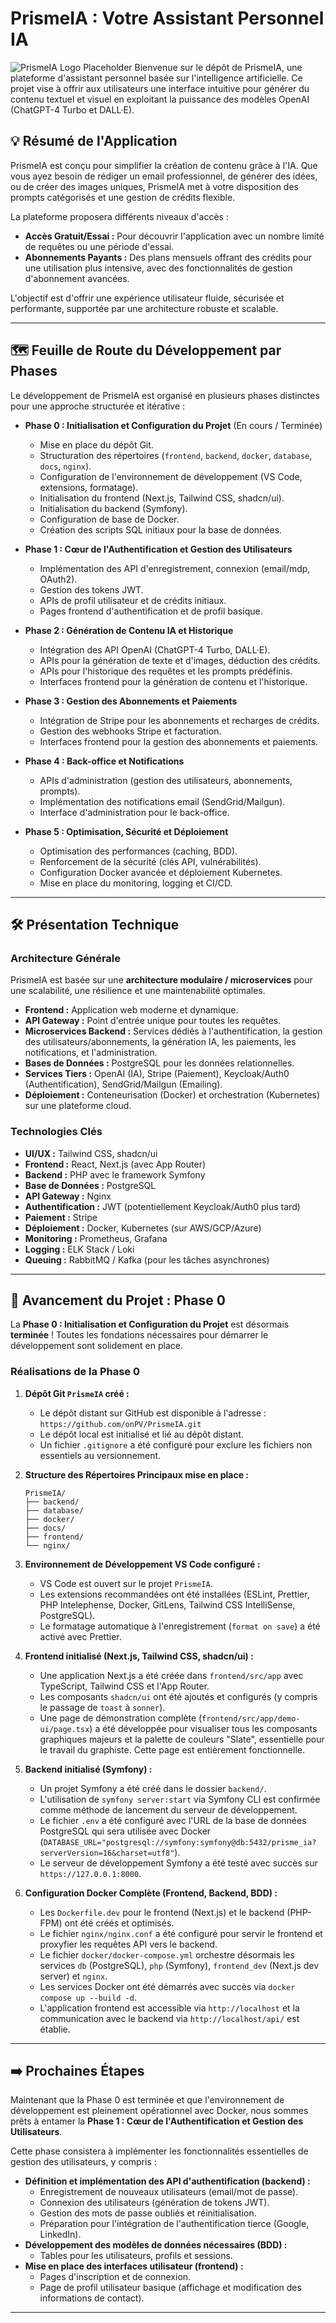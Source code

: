 # PrismeIA : Votre Assistant Personnel IA

![PrismeIA Logo Placeholder](docs/logo_placeholder.png) Bienvenue sur le dépôt de PrismeIA, une plateforme d'assistant personnel basée sur l'intelligence artificielle. Ce projet vise à offrir aux utilisateurs une interface intuitive pour générer du contenu textuel et visuel en exploitant la puissance des modèles OpenAI (ChatGPT-4 Turbo et DALL·E).

## 💡 Résumé de l'Application

PrismeIA est conçu pour simplifier la création de contenu grâce à l'IA. Que vous ayez besoin de rédiger un email professionnel, de générer des idées, ou de créer des images uniques, PrismeIA met à votre disposition des prompts catégorisés et une gestion de crédits flexible.

La plateforme proposera différents niveaux d'accès :

- **Accès Gratuit/Essai :** Pour découvrir l'application avec un nombre limité de requêtes ou une période d'essai.
- **Abonnements Payants :** Des plans mensuels offrant des crédits pour une utilisation plus intensive, avec des fonctionnalités de gestion d'abonnement avancées.

L'objectif est d'offrir une expérience utilisateur fluide, sécurisée et performante, supportée par une architecture robuste et scalable.

---

## 🗺️ Feuille de Route du Développement par Phases

Le développement de PrismeIA est organisé en plusieurs phases distinctes pour une approche structurée et itérative :

- **Phase 0 : Initialisation et Configuration du Projet** (En cours / Terminée)

  - Mise en place du dépôt Git.
  - Structuration des répertoires (`frontend`, `backend`, `docker`, `database`, `docs`, `nginx`).
  - Configuration de l'environnement de développement (VS Code, extensions, formatage).
  - Initialisation du frontend (Next.js, Tailwind CSS, shadcn/ui).
  - Initialisation du backend (Symfony).
  - Configuration de base de Docker.
  - Création des scripts SQL initiaux pour la base de données.

- **Phase 1 : Cœur de l'Authentification et Gestion des Utilisateurs**

  - Implémentation des API d'enregistrement, connexion (email/mdp, OAuth2).
  - Gestion des tokens JWT.
  - APIs de profil utilisateur et de crédits initiaux.
  - Pages frontend d'authentification et de profil basique.

- **Phase 2 : Génération de Contenu IA et Historique**

  - Intégration des API OpenAI (ChatGPT-4 Turbo, DALL·E).
  - APIs pour la génération de texte et d'images, déduction des crédits.
  - APIs pour l'historique des requêtes et les prompts prédéfinis.
  - Interfaces frontend pour la génération de contenu et l'historique.

- **Phase 3 : Gestion des Abonnements et Paiements**

  - Intégration de Stripe pour les abonnements et recharges de crédits.
  - Gestion des webhooks Stripe et facturation.
  - Interfaces frontend pour la gestion des abonnements et paiements.

- **Phase 4 : Back-office et Notifications**

  - APIs d'administration (gestion des utilisateurs, abonnements, prompts).
  - Implémentation des notifications email (SendGrid/Mailgun).
  - Interface d'administration pour le back-office.

- **Phase 5 : Optimisation, Sécurité et Déploiement**
  - Optimisation des performances (caching, BDD).
  - Renforcement de la sécurité (clés API, vulnérabilités).
  - Configuration Docker avancée et déploiement Kubernetes.
  - Mise en place du monitoring, logging et CI/CD.

---

## 🛠️ Présentation Technique

### Architecture Générale

PrismeIA est basée sur une **architecture modulaire / microservices** pour une scalabilité, une résilience et une maintenabilité optimales.

- **Frontend :** Application web moderne et dynamique.
- **API Gateway :** Point d'entrée unique pour toutes les requêtes.
- **Microservices Backend :** Services dédiés à l'authentification, la gestion des utilisateurs/abonnements, la génération IA, les paiements, les notifications, et l'administration.
- **Bases de Données :** PostgreSQL pour les données relationnelles.
- **Services Tiers :** OpenAI (IA), Stripe (Paiement), Keycloak/Auth0 (Authentification), SendGrid/Mailgun (Emailing).
- **Déploiement :** Conteneurisation (Docker) et orchestration (Kubernetes) sur une plateforme cloud.

### Technologies Clés

- **UI/UX :** Tailwind CSS, shadcn/ui
- **Frontend :** React, Next.js (avec App Router)
- **Backend :** PHP avec le framework Symfony
- **Base de Données :** PostgreSQL
- **API Gateway :** Nginx
- **Authentification :** JWT (potentiellement Keycloak/Auth0 plus tard)
- **Paiement :** Stripe
- **Déploiement :** Docker, Kubernetes (sur AWS/GCP/Azure)
- **Monitoring :** Prometheus, Grafana
- **Logging :** ELK Stack / Loki
- **Queuing :** RabbitMQ / Kafka (pour les tâches asynchrones)

---

## 🚀 Avancement du Projet : Phase 0

La **Phase 0 : Initialisation et Configuration du Projet** est désormais **terminée** ! Toutes les fondations nécessaires pour démarrer le développement sont solidement en place.

### Réalisations de la Phase 0

1.  **Dépôt Git `PrismeIA` créé :**

    - Le dépôt distant sur GitHub est disponible à l'adresse : `https://github.com/onPV/PrismeIA.git`
    - Le dépôt local est initialisé et lié au dépôt distant.
    - Un fichier `.gitignore` a été configuré pour exclure les fichiers non essentiels au versionnement.

2.  **Structure des Répertoires Principaux mise en place :**

    ```
    PrismeIA/
    ├── backend/
    ├── database/
    ├── docker/
    ├── docs/
    ├── frontend/
    └── nginx/
    ```

3.  **Environnement de Développement VS Code configuré :**

    - VS Code est ouvert sur le projet `PrismeIA`.
    - Les extensions recommandées ont été installées (ESLint, Prettier, PHP Intelephense, Docker, GitLens, Tailwind CSS IntelliSense, PostgreSQL).
    - Le formatage automatique à l'enregistrement (`format on save`) a été activé avec Prettier.

4.  **Frontend initialisé (Next.js, Tailwind CSS, shadcn/ui) :**

    - Une application Next.js a été créée dans `frontend/src/app` avec TypeScript, Tailwind CSS et l'App Router.
    - Les composants `shadcn/ui` ont été ajoutés et configurés (y compris le passage de `toast` à `sonner`).
    - Une page de démonstration complète (`frontend/src/app/demo-ui/page.tsx`) a été développée pour visualiser tous les composants graphiques majeurs et la palette de couleurs "Slate", essentielle pour le travail du graphiste. Cette page est entièrement fonctionnelle.

5.  **Backend initialisé (Symfony) :**

    - Un projet Symfony a été créé dans le dossier `backend/`.
    - L'utilisation de `symfony server:start` via Symfony CLI est confirmée comme méthode de lancement du serveur de développement.
    - Le fichier `.env` a été configuré avec l'URL de la base de données PostgreSQL qui sera utilisée avec Docker (`DATABASE_URL="postgresql://symfony:symfony@db:5432/prisme_ia?serverVersion=16&charset=utf8"`).
    - Le serveur de développement Symfony a été testé avec succès sur `https://127.0.0.1:8000`.

6.  **Configuration Docker Complète (Frontend, Backend, BDD) :**
    - Les `Dockerfile.dev` pour le frontend (Next.js) et le backend (PHP-FPM) ont été créés et optimisés.
    - Le fichier `nginx/nginx.conf` a été configuré pour servir le frontend et proxyfier les requêtes API vers le backend.
    - Le fichier `docker/docker-compose.yml` orchestre désormais les services `db` (PostgreSQL), `php` (Symfony), `frontend_dev` (Next.js dev server) et `nginx`.
    - Les services Docker ont été démarrés avec succès via `docker compose up --build -d`.
    - L'application frontend est accessible via `http://localhost` et la communication avec le backend via `http://localhost/api/` est établie.

---

## ➡️ Prochaines Étapes

Maintenant que la Phase 0 est terminée et que l'environnement de développement est pleinement opérationnel avec Docker, nous sommes prêts à entamer la **Phase 1 : Cœur de l'Authentification et Gestion des Utilisateurs**.

Cette phase consistera à implémenter les fonctionnalités essentielles de gestion des utilisateurs, y compris :

- **Définition et implémentation des API d'authentification (backend) :**
  - Enregistrement de nouveaux utilisateurs (email/mot de passe).
  - Connexion des utilisateurs (génération de tokens JWT).
  - Gestion des mots de passe oubliés et réinitialisation.
  - Préparation pour l'intégration de l'authentification tierce (Google, LinkedIn).
- **Développement des modèles de données nécessaires (BDD) :**
  - Tables pour les utilisateurs, profils et sessions.
- **Mise en place des interfaces utilisateur (frontend) :**
  - Pages d'inscription et de connexion.
  - Page de profil utilisateur basique (affichage et modification des informations de contact).

---
